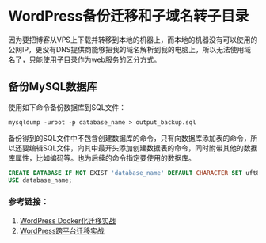 # WordPress备份迁移和子域名转子目录

因为要把博客从VPS上下载并转移到本地的机器上，而本地的机器没有可以使用的公网IP，更没有DNS提供商能够把我的域名解析到我的电脑上，所以无法使用域名了，只能使用子目录作为web服务的区分方式。

## 备份MySQL数据库

使用如下命令备份数据库到SQL文件：

```shell
mysqldump -uroot -p database_name > output_backup.sql
```

备份得到的SQL文件中不包含创建数据库的命令，只有向数据库添加表的命令，所以还要编辑SQL文件，向其中最开头添加创建数据表的命令，同时附带其他的数据库属性，比如编码等。也为后续的命令指定要使用的数据库。

```sql
CREATE DATABASE IF NOT EXIST 'database_name' DEFAULT CHARACTER SET uft8 COLLATE utf8_general_cli;
USE database_name;
```



### 参考链接：

1.    [WordPress Docker化迁移实战](https://www.yanning.wang/archives/637.html)
2.   [WordPress跨平台迁移实战](https://www.yanning.wang/archives/192.html)
